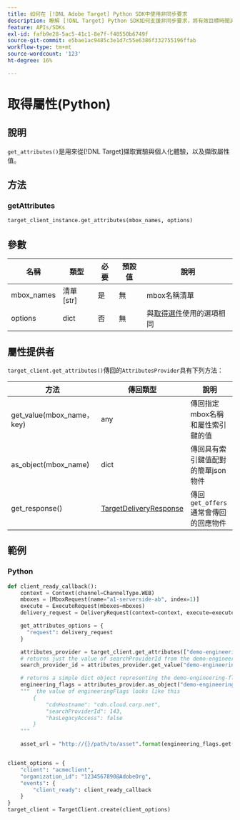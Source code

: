```yaml
---
title: 如何在 [!DNL Adobe Target] Python SDK中使用非同步要求
description: 瞭解 [!DNL Target] Python SDK如何支援非同步要求，將有效目標時間減少為零。
feature: APIs/SDKs
exl-id: fafb9e28-5ac5-41c1-8e7f-f40550b6749f
source-git-commit: e5bae1ac9485c3e1d7c55e6386f332755196ffab
workflow-type: tm+mt
source-wordcount: '123'
ht-degree: 16%

---
```


# 取得屬性(Python)

## 說明

`get_attributes()`是用來從[!DNL Target]擷取實驗與個人化體驗，以及擷取屬性值。


## 方法

### getAttributes

```python {line-numbers="true"}
target_client_instance.get_attributes(mbox_names, options)
```

## 參數

| 名稱 | 類型 | 必要 | 預設值 | 說明 |
| --- | --- | --- | --- | --- |
| mbox_names | 清單[str] | 是 | 無 | mbox名稱清單 |
| options | dict | 否 | 無 | 與[取得選件](get-offers.md)使用的選項相同 |

## 屬性提供者

`target_client.get_attributes()`傳回的`AttributesProvider`具有下列方法：

| 方法 | 傳回類型 | 說明 |
| --- | --- | --- |
| get_value(mbox_name， key) | any | 傳回指定mbox名稱和屬性索引鍵的值 |
| as_object(mbox_name) | dict | 傳回具有索引鍵值配對的簡單json物件 |
| get_response() | [TargetDeliveryResponse](https://github.com/adobe/target-python-sdk/blob/main/target_python_sdk/types/target_delivery_response.py) | 傳回`get_offers`通常會傳回的回應物件 |

## 範例

### Python

```python {line-numbers="true"}
def client_ready_callback():
    context = Context(channel=ChannelType.WEB)
    mboxes = [MboxRequest(name="a1-serverside-ab", index=1)]
    execute = ExecuteRequest(mboxes=mboxes)
    delivery_request = DeliveryRequest(context=context, execute=execute)

    get_attributes_options = {
      "request": delivery_request
    }

    attributes_provider = target_client.get_attributes(["demo-engineering-flags"], get_attributes_options)
    # returns just the value of searchProviderId from the demo-engineering-flags mbox offer
    search_provider_id = attributes_provider.get_value("demo-engineering-flags", "searchProviderId")

    # returns a simple dict object representing the demo-engineering-flags mbox offer
    engineering_flags = attributes_provider.as_object("demo-engineering-flags")
    """  the value of engineeringFlags looks like this
        {
            "cdnHostname": "cdn.cloud.corp.net",
            "searchProviderId": 143,
            "hasLegacyAccess": false
        }
    """

    asset_url = "http://{}/path/to/asset".format(engineering_flags.get("cdnHostname"))


client_options = {
    "client": "acmeclient",
    "organization_id": "1234567890@AdobeOrg",
    "events": {
        "client_ready": client_ready_callback
    }
}
target_client = TargetClient.create(client_options)
```
